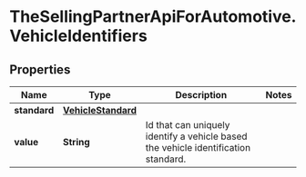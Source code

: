 # TheSellingPartnerApiForAutomotive.VehicleIdentifiers

## Properties

Name | Type | Description | Notes
------------ | ------------- | ------------- | -------------
**standard** | [**VehicleStandard**](VehicleStandard.md) |  | 
**value** | **String** | Id that can uniquely identify a vehicle based the vehicle identification standard. | 


